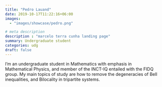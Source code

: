 ```yaml
---
title: "Pedro Lauand"
date: 2019-10-17T11:22:16+06:00
images: 
  - "images/showcase/pedro.png"

# meta description
description : "marcelo terra cunha landing page"
summary: Undergraduate student
categories: udg
draft: false
---
```


I’m an undergraduate student in Mathematics with emphasis in Mathematical Physics, and member of the INCT-IQ entailed with the FIDQ group. My main topics of study are how to remove the degeneracies of Bell inequalities, and Bilocality in tripartite systems.